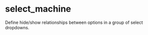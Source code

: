 select_machine
==============

Define hide/show relationships between options in a group of select dropdowns.
